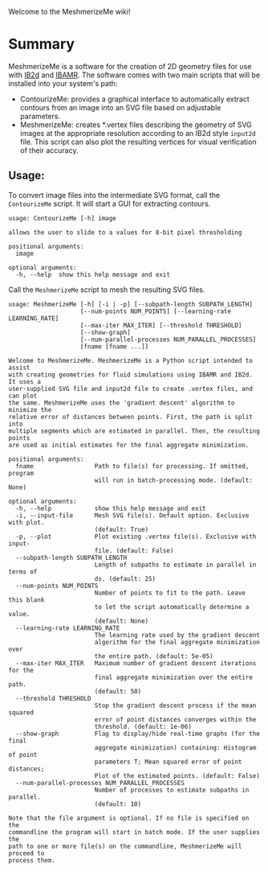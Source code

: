 Welcome to the MeshmerizeMe wiki!

# Summary 
MeshmerizeMe is a software for the creation of 2D geometry files for use with [IB2d](https://github.com/nickabattista/IB2d) and [IBAMR](https://github.com/IBAMR/IBAMR). The software comes with two main scripts that will be installed into your system's path:

- ContourizeMe: provides a graphical interface to automatically extract contours from an image into an SVG file based on adjustable parameters.
- MeshmerizeMe: creates *.vertex files describing the geometry of SVG images at the appropriate resolution according to an IB2d style `input2d` file. This script can also plot the resulting vertices for visual verification of their accuracy.

## Usage:
To convert image files into the intermediate SVG format, call the 
`ContourizeMe` script. It will start a GUI for extracting contours. 

```
usage: ContourizeMe [-h] image

allows the user to slide to a values for 8-bit pixel thresholding

positional arguments:
  image

optional arguments:
  -h, --help  show this help message and exit

```

Call the `MeshmerizeMe` script to mesh the resulting SVG files.

```
usage: MeshmerizeMe [-h] [-i | -p] [--subpath-length SUBPATH_LENGTH]
                    [--num-points NUM_POINTS] [--learning-rate LEARNING_RATE]
                    [--max-iter MAX_ITER] [--threshold THRESHOLD]
                    [--show-graph]
                    [--num-parallel-processes NUM_PARALLEL_PROCESSES]
                    [fname [fname ...]]

Welcome to MeshmerizeMe. MeshmerizeMe is a Python script intended to assist
with creating geometries for fluid simulations using IBAMR and IB2d. It uses a
user-supplied SVG file and input2d file to create .vertex files, and can plot
the same. MeshmerizeMe uses the 'gradient descent' algorithm to minimize the
relative error of distances between points. First, the path is split into
multiple segments which are estimated in parallel. Then, the resulting points
are used as initial estimates for the final aggregate minimization.

positional arguments:
  fname                 Path to file(s) for processing. If omitted, program
                        will run in batch-processing mode. (default: None)

optional arguments:
  -h, --help            show this help message and exit
  -i, --input-file      Mesh SVG file(s). Default option. Exclusive with plot.
                        (default: True)
  -p, --plot            Plot existing .vertex file(s). Exclusive with input-
                        file. (default: False)
  --subpath-length SUBPATH_LENGTH
                        Length of subpaths to estimate in parallel in terms of
                        ds. (default: 25)
  --num-points NUM_POINTS
                        Number of points to fit to the path. Leave this blank
                        to let the script automatically determine a value.
                        (default: None)
  --learning-rate LEARNING_RATE
                        The learning rate used by the gradient descent
                        algorithm for the final aggregate minimization over
                        the entire path. (default: 5e-05)
  --max-iter MAX_ITER   Maximum number of gradient descent iterations for the
                        final aggregate minimization over the entire path.
                        (default: 50)
  --threshold THRESHOLD
                        Stop the gradient descent process if the mean squared
                        error of point distances converges within the
                        threshold. (default: 1e-06)
  --show-graph          Flag to display/hide real-time graphs (for the final
                        aggregate minimization) containing: Histogram of point
                        parameters T; Mean squared error of point distances;
                        Plot of the estimated points. (default: False)
  --num-parallel-processes NUM_PARALLEL_PROCESSES
                        Number of processes to estimate subpaths in parallel.
                        (default: 10)

Note that the file argument is optional. If no file is specified on the
commandline the program will start in batch mode. If the user supplies the
path to one or more file(s) on the commandline, MeshmerizeMe will proceed to
process them.

```